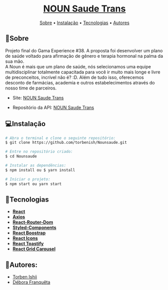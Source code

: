 **<h1 align="center"> <ins>[NOUN Saude Trans](https://nounsaude.vercel.app/)</ins> </h1>**

<p align="center">
 <a href="#sobre">Sobre</a> •
 <a href="#instalação">Instalação</a> • 
 <a href="#tecnologias">Tecnologias</a> • 
 <a href="#autores">Autores</a> 
</p>

## 📄Sobre
  <p>Projeto final do Gama Experience #38. A proposta foi desenvolver um plano de saúde voltado para afirmação de gênero e terapia hormonal na palma da sua mão.<br/>
  A Noun é mais que um plano de saúde, nós selecionamos uma equipe multidisciplinar totalmente capacitada para você ir muito mais longe e livre de preconceitos, incrível não é? :D. Além de tudo isso, oferecemos desconto de farmácias, academia e outros estabelecimentos através do nosso time de parceiros.</p>
  
- Site: [NOUN Saude Trans](https://nounsaude.vercel.app/)

- Repositório da API: [NOUN Saude Trans](https://github.com/torbenish/Nounsaude-API)
  
## 💻Instalação 

```bash
# Abra o terminal e clone o seguinte repositório:
$ git clone https://github.com/torbenish/Nounsaude.git

# Entre no repositório criado:
$ cd Nounsaude

# Instalar as dependências: 
$ npm install ou $ yarn install

# Iniciar o projeto:
$ npm start ou yarn start
```

## 🔧Tecnologias

- **[React](https://reactjs.org/)**
- **[Axios](https://www.npmjs.com/package/react-axios)**
- **[React-Router-Dom](https://www.npmjs.com/package/react-router-dom)**
- **[Styled-Components](https://styled-components.com/)**
- **[React Boostrap](https://react-bootstrap.github.io/)**
- **[React Icons](https://react-icons.github.io/react-icons/)**
- **[React Toastify](https://fkhadra.github.io/react-toastify/introduction/)**
- **[React Grid Carousel](https://github.com/x3388638/react-grid-carousel)**


## 👥Autores:
* <a href="https://github.com/torbenish" target="_blank">Torben Ishii</a>
* <a href="https://github.com/deborafranqueta" target="_blank">Débora Franquêta </a>
